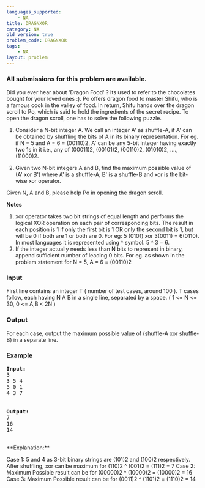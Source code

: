 ```yaml
---
languages_supported:
    - NA
title: DRAGNXOR
category: NA
old_version: true
problem_code: DRAGNXOR
tags:
    - NA
layout: problem
---
```

###  All submissions for this problem are available. 

Did you ever hear about 'Dragon Food' ? Its used to refer to the chocolates bought for your loved ones :). Po offers dragon food to master Shifu, who is a famous cook in the valley of food. In return, Shifu hands over the dragon scroll to Po, which is said to hold the ingredients of the secret recipe. To open the dragon scroll, one has to solve the following puzzle. 

 1. Consider a N-bit integer A. We call an integer A' as shuffle-A, if A' can be obtained by shuffling the bits of A in its binary representation. For eg. if N = 5 and A = 6 = (00110)2, A' can be any 5-bit integer having exactly two 1s in it i.e., any of (00011)2, (00101)2, (00110)2, (01010)2, ...., (11000)2.

 2. Given two N-bit integers A and B, find the maximum possible value of (A' xor B') where A' is a shuffle-A, B' is a shuffle-B and xor is the bit-wise xor operator.

 Given N, A and B, please help Po in opening the dragon scroll.

 **Notes**
 1. xor operator takes two bit strings of equal length and performs the logical XOR operation on each pair of corresponding bits. The result in each position is 1 if only the first bit is 1 OR only the second bit is 1, but will be 0 if both are 1 or both are 0. For eg: 5 (0101) xor 3(0011) = 6(0110). In most languages it is represented using ^ symbol. 5 ^ 3 = 6.
 2. If the integer actually needs less than N bits to represent in binary, append sufficient number of leading 0 bits. For eg. as shown in the problem statement for N = 5, A = 6 = (00110)2

### Input

First line contains an integer T ( number of test cases, around 100 ). T cases follow, each having N A B in a single line, separated by a space. ( 1 <= N <= 30, 0 <= A,B < 2N )

### Output

For each case, output the maximum possible value of (shuffle-A xor shuffle-B) in a separate line.

### Example

<pre><b>Input:</b>
3
3 5 4
5 0 1
4 3 7


<b>Output:</b>
7
16
14

</pre> **Explanation:**

Case 1: 5 and 4 as 3-bit binary strings are (101)2 and (100)2 respectively. After shuffling, xor can be maximum for (110)2 ^ (001)2 = (111)2 = 7
 Case 2: Maximum Possible result can be for (00000)2 ^ (10000)2 = (10000)2 = 16
 Case 3: Maximum Possible result can be for (0011)2 ^ (1101)2 = (1110)2 = 14

